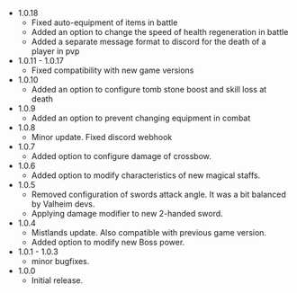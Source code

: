 - 1.0.18
  - Fixed auto-equipment of items in battle
  - Added an option to change the speed of health regeneration in battle
  - Added a separate message format to discord for the death of a player in pvp
- 1.0.11 - 1.0.17
  - Fixed compatibility with new game versions
- 1.0.10
  - Added an option to configure tomb stone boost and skill loss at death
- 1.0.9
  - Added an option to prevent changing equipment in combat
- 1.0.8
  - Minor update. Fixed discord webhook
- 1.0.7
  - Added option to configure damage of crossbow.
- 1.0.6
  - Added option to modify characteristics of new magical staffs.
- 1.0.5
  - Removed configuration of swords attack angle. It was a bit balanced by Valheim devs.
  - Applying damage modifier to new 2-handed sword.
- 1.0.4
  - Mistlands update. Also compatible with previous game version.
  - Added option to modify new Boss power.
- 1.0.1 - 1.0.3
  - minor bugfixes.
- 1.0.0
  - Initial release.